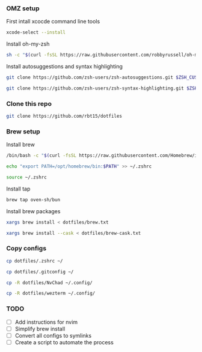 ### OMZ setup

First intall xcocde command line tools

```bash
xcode-select --install
```

Install oh-my-zsh

```bash
sh -c "$(curl -fsSL https://raw.githubusercontent.com/robbyrussell/oh-my-zsh/master/tools/install.sh)"
```

Install autosuggestions and syntax highlighting

```bash
git clone https://github.com/zsh-users/zsh-autosuggestions.git $ZSH_CUSTOM/plugins/zsh-autosuggestions

git clone https://github.com/zsh-users/zsh-syntax-highlighting.git $ZSH_CUSTOM/plugins/zsh-syntax-highlighting
```
### Clone this repo

```bash
git clone https://github.com/rbt15/dotfiles
```

### Brew setup

Install brew

```bash
/bin/bash -c "$(curl -fsSL https://raw.githubusercontent.com/Homebrew/install/HEAD/install.sh)"

echo "export PATH=/opt/homebrew/bin:$PATH" >> ~/.zshrc

source ~/.zshrc
```

Install tap

```bash
brew tap oven-sh/bun
```

Install brew packages

```bash
xargs brew install < dotfiles/brew.txt

xargs brew install --cask < dotfiles/brew-cask.txt
```

### Copy configs

```bash
cp dotfiles/.zshrc ~/

cp dotfiles/.gitconfig ~/

cp -R dotfiles/NvChad ~/.config/

cp -R dotfiles/wezterm ~/.config/
```

### TODO

- [ ] Add instructions for nvim
- [ ] Simplify brew install
- [ ] Convert all configs to symlinks
- [ ] Create a script to automate the process